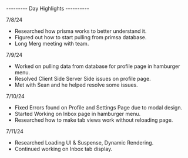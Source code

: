 --------- Day Highlights ----------

7/8/24
- Researched how prisma works to better understand it.
- Figured out how to start pulling from primsa database.
- Long Merg meeting with team.

7/9/24
- Worked on pulling data from database for profile page in hamburger menu.
- Resolved Client Side Server Side issues on profile page.
- Met with Sean and he helped resolve some issues.

7/10/24
- Fixed Errors found on Profile and Settings Page due to modal design.
- Started Working on Inbox page in hamburger menu.
- Researched how to make tab views work without reloading page.

7/11/24
- Researched Loading UI & Suspense, Dynamic Rendering.
- Continued working on Inbox tab display.